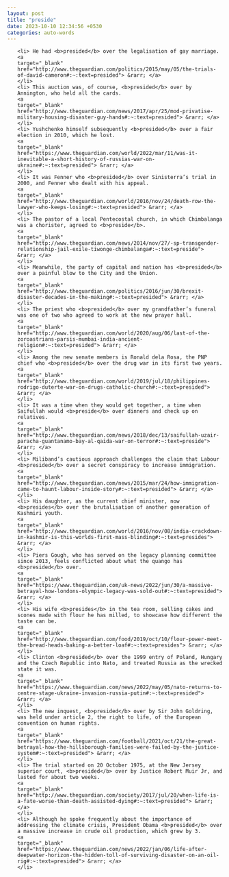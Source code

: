 ```yaml
---
layout: post
title: "preside"
date: 2023-10-10 12:34:56 +0530
categories: auto-words
---
```

<ol>

    <li> He had <b>presided</b> over the legalisation of gay marriage.
    <a 
    target="_blank" 
    href="http://www.theguardian.com/politics/2015/may/05/the-trials-of-david-cameron#:~:text=presided"> &rarr; </a>
    </li>
    <li> This auction was, of course, <b>presided</b> over by Annington, who held all the cards.
    <a 
    target="_blank" 
    href="http://www.theguardian.com/news/2017/apr/25/mod-privatise-military-housing-disaster-guy-hands#:~:text=presided"> &rarr; </a>
    </li>
    <li> Yushchenko himself subsequently <b>presided</b> over a fair election in 2010, which he lost.
    <a 
    target="_blank" 
    href="https://www.theguardian.com/world/2022/mar/11/was-it-inevitable-a-short-history-of-russias-war-on-ukraine#:~:text=presided"> &rarr; </a>
    </li>
    <li> It was Fenner who <b>presided</b> over Sinisterra’s trial in 2000, and Fenner who dealt with his appeal.
    <a 
    target="_blank" 
    href="http://www.theguardian.com/world/2016/nov/24/death-row-the-lawyer-who-keeps-losing#:~:text=presided"> &rarr; </a>
    </li>
    <li> The pastor of a local Pentecostal church, in which Chimbalanga was a chorister, agreed to <b>preside</b>.
    <a 
    target="_blank" 
    href="http://www.theguardian.com/news/2014/nov/27/-sp-transgender-relationship-jail-exile-tiwonge-chimbalanga#:~:text=preside"> &rarr; </a>
    </li>
    <li> Meanwhile, the party of capital and nation has <b>presided</b> over a painful blow to the City and the Union.
    <a 
    target="_blank" 
    href="http://www.theguardian.com/politics/2016/jun/30/brexit-disaster-decades-in-the-making#:~:text=presided"> &rarr; </a>
    </li>
    <li> The priest who <b>presided</b> over my grandfather’s funeral was one of two who agreed to work at the new prayer hall.
    <a 
    target="_blank" 
    href="http://www.theguardian.com/world/2020/aug/06/last-of-the-zoroastrians-parsis-mumbai-india-ancient-religion#:~:text=presided"> &rarr; </a>
    </li>
    <li> Among the new senate members is Ronald dela Rosa, the PNP chief who <b>presided</b> over the drug war in its first two years.
    <a 
    target="_blank" 
    href="http://www.theguardian.com/world/2019/jul/18/philippines-rodrigo-duterte-war-on-drugs-catholic-church#:~:text=presided"> &rarr; </a>
    </li>
    <li> It was a time when they would get together, a time when Saifullah would <b>preside</b> over dinners and check up on relatives.
    <a 
    target="_blank" 
    href="http://www.theguardian.com/news/2018/dec/13/saifullah-uzair-paracha-guantanamo-bay-al-qaida-war-on-terror#:~:text=preside"> &rarr; </a>
    </li>
    <li> Miliband’s cautious approach challenges the claim that Labour <b>presided</b> over a secret conspiracy to increase immigration.
    <a 
    target="_blank" 
    href="http://www.theguardian.com/news/2015/mar/24/how-immigration-came-to-haunt-labour-inside-story#:~:text=presided"> &rarr; </a>
    </li>
    <li> His daughter, as the current chief minister, now <b>presides</b> over the brutalisation of another generation of Kashmiri youth.
    <a 
    target="_blank" 
    href="http://www.theguardian.com/world/2016/nov/08/india-crackdown-in-kashmir-is-this-worlds-first-mass-blinding#:~:text=presides"> &rarr; </a>
    </li>
    <li> Piers Gough, who has served on the legacy planning committee since 2013, feels conflicted about what the quango has <b>presided</b> over.
    <a 
    target="_blank" 
    href="https://www.theguardian.com/uk-news/2022/jun/30/a-massive-betrayal-how-londons-olympic-legacy-was-sold-out#:~:text=presided"> &rarr; </a>
    </li>
    <li> His wife <b>presides</b> in the tea room, selling cakes and scones made with flour he has milled, to showcase how different the taste can be.
    <a 
    target="_blank" 
    href="http://www.theguardian.com/food/2019/oct/10/flour-power-meet-the-bread-heads-baking-a-better-loaf#:~:text=presides"> &rarr; </a>
    </li>
    <li> Clinton <b>presided</b> over the 1999 entry of Poland, Hungary and the Czech Republic into Nato, and treated Russia as the wrecked state it was.
    <a 
    target="_blank" 
    href="https://www.theguardian.com/news/2022/may/05/nato-returns-to-centre-stage-ukraine-invasion-russia-putin#:~:text=presided"> &rarr; </a>
    </li>
    <li> The new inquest, <b>presided</b> over by Sir John Goldring, was held under article 2, the right to life, of the European convention on human rights.
    <a 
    target="_blank" 
    href="https://www.theguardian.com/football/2021/oct/21/the-great-betrayal-how-the-hillsborough-families-were-failed-by-the-justice-system#:~:text=presided"> &rarr; </a>
    </li>
    <li> The trial started on 20 October 1975, at the New Jersey superior court, <b>presided</b> over by Justice Robert Muir Jr, and lasted for about two weeks.
    <a 
    target="_blank" 
    href="http://www.theguardian.com/society/2017/jul/20/when-life-is-a-fate-worse-than-death-assisted-dying#:~:text=presided"> &rarr; </a>
    </li>
    <li> Although he spoke frequently about the importance of addressing the climate crisis, President Obama <b>presided</b> over a massive increase in crude oil production, which grew by 3.
    <a 
    target="_blank" 
    href="https://www.theguardian.com/news/2022/jan/06/life-after-deepwater-horizon-the-hidden-toll-of-surviving-disaster-on-an-oil-rig#:~:text=presided"> &rarr; </a>
    </li>